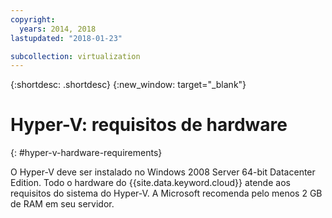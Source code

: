 ```yaml
---
copyright:
  years: 2014, 2018
lastupdated: "2018-01-23"

subcollection: virtualization
---
```

{:shortdesc: .shortdesc}
{:new_window: target="_blank"}

# Hyper-V: requisitos de hardware
{: #hyper-v-hardware-requirements}

O Hyper-V deve ser instalado no Windows 2008 Server 64-bit Datacenter Edition. Todo o hardware do {{site.data.keyword.cloud}} atende aos requisitos do sistema do Hyper-V. A Microsoft recomenda pelo menos 2 GB de RAM em seu servidor.
